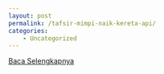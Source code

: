 ```yaml
---
layout: post
permalink: /tafsir-mimpi-naik-kereta-api/
categories:
    - Uncategorized
---
```


[Baca Selengkapnya](/03)